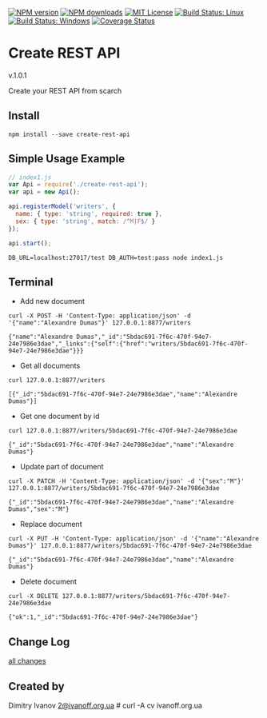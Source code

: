 
[![NPM version][npm-version-image]][npm-url]
[![NPM downloads][npm-downloads-image]][npm-url]
[![MIT License][license-image]][license-url]
[![Build Status: Linux][travis-image]][travis-url]
[![Build Status: Windows][appveyor-image]][appveyor-url]
[![Coverage Status][coveralls-image]][coveralls-url]


# Create REST API

  v.1.0.1

  Create your REST API from scarch


## Install

  `npm install --save create-rest-api`


## Simple Usage Example

```javascript
// index1.js
var Api = require('./create-rest-api');
var api = new Api();

api.registerModel('writers', {
  name: { type: 'string', required: true },
  sex: { type: 'string', match: /^M|F$/ }
});

api.start();
```

```
DB_URL=localhost:27017/test DB_AUTH=test:pass node index1.js
```

## Terminal

- Add new document

```curl -X POST -H 'Content-Type: application/json' -d '{"name":"Alexandre Dumas"}' 127.0.0.1:8877/writers```
```
{"name":"Alexandre Dumas","_id":"5bdac691-7f6c-470f-94e7-24e7986e3dae","_links":{"self":{"href":"writers/5bdac691-7f6c-470f-94e7-24e7986e3dae"}}}
```

- Get all documents

```curl 127.0.0.1:8877/writers```
```
[{"_id":"5bdac691-7f6c-470f-94e7-24e7986e3dae","name":"Alexandre Dumas"}]
```

- Get one document by id

```curl 127.0.0.1:8877/writers/5bdac691-7f6c-470f-94e7-24e7986e3dae```
```
{"_id":"5bdac691-7f6c-470f-94e7-24e7986e3dae","name":"Alexandre Dumas"}
```

- Update part of document

```curl -X PATCH -H 'Content-Type: application/json' -d '{"sex":"M"}' 127.0.0.1:8877/writers/5bdac691-7f6c-470f-94e7-24e7986e3dae```
```
{"_id":"5bdac691-7f6c-470f-94e7-24e7986e3dae","name":"Alexandre Dumas","sex":"M"}
```

- Replace document

```curl -X PUT -H 'Content-Type: application/json' -d '{"name":"Alexandre Dumas"}' 127.0.0.1:8877/writers/5bdac691-7f6c-470f-94e7-24e7986e3dae```
```
{"_id":"5bdac691-7f6c-470f-94e7-24e7986e3dae","name":"Alexandre Dumas"}
```

- Delete document

```curl -X DELETE 127.0.0.1:8877/writers/5bdac691-7f6c-470f-94e7-24e7986e3dae```
```
{"ok":1,"_id":"5bdac691-7f6c-470f-94e7-24e7986e3dae"}
```


## Change Log

  [all changes](CHANGELOG.md)


## Created by

  Dimitry Ivanov <2@ivanoff.org.ua> # curl -A cv ivanoff.org.ua

[license-image]: http://img.shields.io/badge/license-MIT-blue.svg?style=flat
[license-url]: LICENSE

[npm-url]: https://npmjs.org/package/create-rest-api
[npm-version-image]: http://img.shields.io/npm/v/create-rest-api.svg?style=flat
[npm-downloads-image]: http://img.shields.io/npm/dm/create-rest-api.svg?style=flat

[travis-url]: https://travis-ci.org/ivanoff/create-rest-api
[travis-image]: https://travis-ci.org/ivanoff/create-rest-api.svg?branch=master

[appveyor-url]: https://ci.appveyor.com/project/ivanoff/create-rest-api/branch/master
[appveyor-image]: https://ci.appveyor.com/api/projects/status/lp3nhnam1eyyqh33/branch/master?svg=true

[coveralls-url]: https://coveralls.io/github/ivanoff/create-rest-api?branch=master
[coveralls-image]: https://coveralls.io/repos/github/ivanoff/create-rest-api/badge.svg?branch=master

